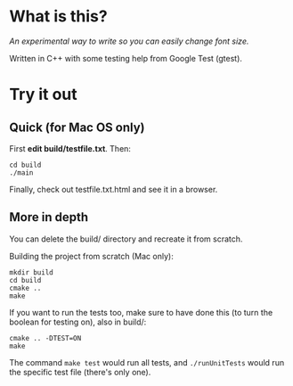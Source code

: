 # What is this?
*An experimental way to write so you can easily change font size.*  

Written in C++ with some testing help from Google Test (gtest).

# Try it out

## Quick (for Mac OS only)
First **edit build/testfile.txt**. Then:

	cd build
	./main

Finally, check out testfile.txt.html and see it in a browser.

## More in depth
You can delete the build/ directory and recreate it from scratch.

Building the project from scratch (Mac only):

	mkdir build
	cd build
	cmake ..
	make


If you want to run the tests too, make sure to have done this (to turn the boolean for testing on), also in build/: 

	cmake .. -DTEST=ON
	make

The command `make test` would run all tests, and `./runUnitTests` would run the specific test file (there's only one).

